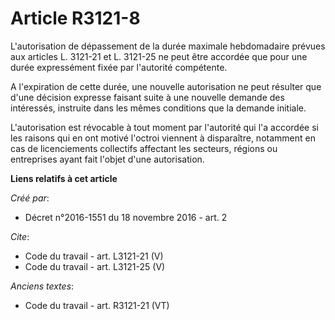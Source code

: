 # Article R3121-8

L'autorisation de dépassement de la durée maximale hebdomadaire prévues aux articles L. 3121-21 et L. 3121-25 ne peut être
accordée que pour une durée expressément fixée par l'autorité compétente. 

A l'expiration de cette durée, une nouvelle autorisation ne peut résulter que d'une décision expresse faisant suite à une
nouvelle demande des intéressés, instruite dans les mêmes conditions que la demande initiale. 

L'autorisation est révocable à tout moment par l'autorité qui l'a accordée si les raisons qui en ont motivé l'octroi viennent
à disparaître, notamment en cas de licenciements collectifs affectant les secteurs, régions ou entreprises ayant fait l'objet
d'une autorisation.

**Liens relatifs à cet article**

_Créé par_:

  - Décret n°2016-1551 du 18 novembre 2016 - art. 2

_Cite_:

  - Code du travail - art. L3121-21 (V)
  - Code du travail - art. L3121-25 (V)

_Anciens textes_:

  - Code du travail - art. R3121-21 (VT)
